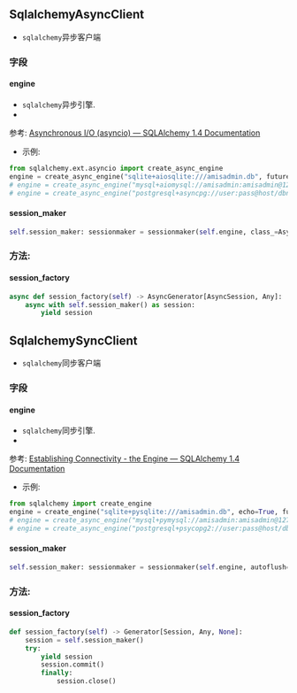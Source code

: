 ## SqlalchemyAsyncClient

- `sqlalchemy`异步客户端

### 字段

#### engine

- `sqlalchemy`异步引擎.
-

参考: [Asynchronous I/O (asyncio) — SQLAlchemy 1.4 Documentation](https://docs.sqlalchemy.org/en/14/orm/extensions/asyncio.html?highlight=async#sqlalchemy.ext.asyncio.AsyncEngine)

- 示例:

```python
from sqlalchemy.ext.asyncio import create_async_engine
engine = create_async_engine("sqlite+aiosqlite:///amisadmin.db", future=True)
# engine = create_async_engine("mysql+aiomysql://amisadmin:amisadmin@127.0.0.1:3306/amisadmin?charset=utf8mb4", future=True)
# engine = create_async_engine("postgresql+asyncpg://user:pass@host/dbname", future=True)
```

#### session_maker

```python
self.session_maker: sessionmaker = sessionmaker(self.engine, class_=AsyncSession, autoflush=False)
```

### 方法:

#### session_factory

```python
async def session_factory(self) -> AsyncGenerator[AsyncSession, Any]:
    async with self.session_maker() as session:
        yield session
```

## SqlalchemySyncClient

- `sqlalchemy`同步客户端

### 字段

#### engine

- `sqlalchemy`同步引擎.
-

参考: [Establishing Connectivity - the Engine — SQLAlchemy 1.4 Documentation](https://docs.sqlalchemy.org/en/14/tutorial/engine.html)

- 示例:

```python
from sqlalchemy import create_engine
engine = create_engine("sqlite+pysqlite:///amisadmin.db", echo=True, future=True)
# engine = create_async_engine("mysql+pymysql://amisadmin:amisadmin@127.0.0.1:3306/amisadmin?charset=utf8mb4", future=True)
# engine = create_async_engine("postgresql+psycopg2://user:pass@host/dbname", future=True)


```

#### session_maker

```python
self.session_maker: sessionmaker = sessionmaker(self.engine, autoflush=False)
```

### 方法:

#### session_factory

```python
def session_factory(self) -> Generator[Session, Any, None]:
    session = self.session_maker()
    try:
        yield session
        session.commit()
        finally:
            session.close()
```

